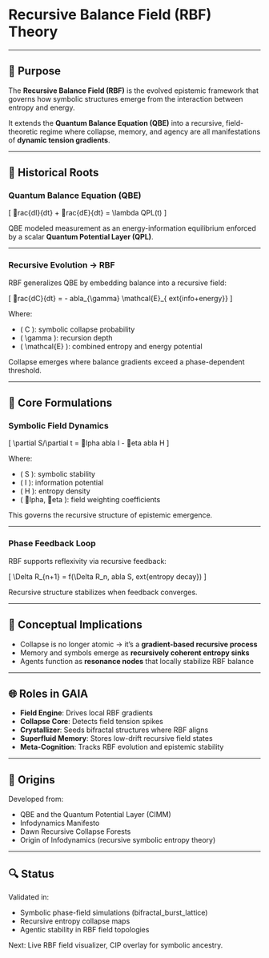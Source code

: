 # Recursive Balance Field (RBF) Theory

---

## 🧠 Purpose

The **Recursive Balance Field (RBF)** is the evolved epistemic framework that governs how symbolic structures emerge from the interaction between entropy and energy.

It extends the **Quantum Balance Equation (QBE)** into a recursive, field-theoretic regime where collapse, memory, and agency are all manifestations of **dynamic tension gradients**.

---

## 🔁 Historical Roots

### Quantum Balance Equation (QBE)

\[
rac{dI}{dt} + rac{dE}{dt} = \lambda QPL(t)
\]

QBE modeled measurement as an energy-information equilibrium enforced by a scalar **Quantum Potential Layer (QPL)**.

---

### Recursive Evolution → RBF

RBF generalizes QBE by embedding balance into a recursive field:

\[
rac{dC}{dt} = -
abla_{\gamma} \mathcal{E}_{	ext{info+energy}}
\]

Where:
- \( C \): symbolic collapse probability
- \( \gamma \): recursion depth
- \( \mathcal{E} \): combined entropy and energy potential

Collapse emerges where balance gradients exceed a phase-dependent threshold.

---

## 📐 Core Formulations

### Symbolic Field Dynamics

\[
\partial S/\partial t = lpha 
abla I - eta 
abla H
\]

Where:
- \( S \): symbolic stability
- \( I \): information potential
- \( H \): entropy density
- \( lpha, eta \): field weighting coefficients

This governs the recursive structure of epistemic emergence.

---

### Phase Feedback Loop

RBF supports reflexivity via recursive feedback:

\[
\Delta R_{n+1} = f(\Delta R_n, 
abla S, 	ext{entropy decay})
\]

Recursive structure stabilizes when feedback converges.

---

## 🧠 Conceptual Implications

- Collapse is no longer atomic → it’s a **gradient-based recursive process**
- Memory and symbols emerge as **recursively coherent entropy sinks**
- Agents function as **resonance nodes** that locally stabilize RBF balance

---

## 🌐 Roles in GAIA

- **Field Engine**: Drives local RBF gradients
- **Collapse Core**: Detects field tension spikes
- **Crystallizer**: Seeds bifractal structures where RBF aligns
- **Superfluid Memory**: Stores low-drift recursive field states
- **Meta-Cognition**: Tracks RBF evolution and epistemic stability

---

## 🔬 Origins

Developed from:
- QBE and the Quantum Potential Layer (CIMM)
- Infodynamics Manifesto
- Dawn Recursive Collapse Forests
- Origin of Infodynamics (recursive symbolic entropy theory)

---

## 🔍 Status

Validated in:
- Symbolic phase-field simulations (bifractal_burst_lattice)
- Recursive entropy collapse maps
- Agentic stability in RBF field topologies

Next: Live RBF field visualizer, CIP overlay for symbolic ancestry.
